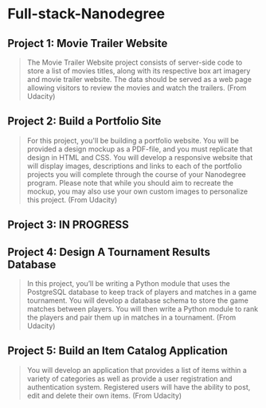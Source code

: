 # Full-stack-Nanodegree

## Project 1: Movie Trailer Website
>The Movie Trailer Website project consists of server-side code to store a list of movies titles, along with its respective box art imagery and movie trailer website. The data should be served as a web page allowing visitors to review the movies and watch the trailers. (From Udacity)

## Project 2: Build a Portfolio Site
>For this project, you'll be building a portfolio website. You will be provided a design mockup as a PDF-file, and you must replicate that design in HTML and CSS. You will develop a responsive website that will display images, descriptions and links to each of the portfolio projects you will complete through the course of your Nanodegree program. Please note that while you should aim to recreate the mockup, you may also use your own custom images to personalize this project. (From Udacity)

## Project 3: IN PROGRESS

## Project 4: Design A Tournament Results Database
>In this project, you’ll be writing a Python module that uses the PostgreSQL database to keep track of players and matches in a game tournament.
>You will develop a database schema to store the game matches between players. You will then write a Python module to rank the players and pair them up in matches in a tournament. (From Udacity)

## Project 5: Build an Item Catalog Application
>You will develop an application that provides a list of items within a variety of categories as well as provide a user registration and authentication system. Registered users will have the ability to post, edit and delete their own items. (From Udacity)
